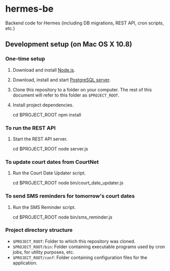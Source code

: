 # hermes-be

Backend code for Hermes (including DB migrations, REST API, cron scripts, etc.)

## Development setup (on Mac OS X 10.8)

### One-time setup

1) Download and install [Node.js](http://nodejs.org/).

2) Download, install and start [PostgreSQL server](http://postgresapp.com/).

3) Clone this repository to a folder on your computer. The rest of this document will refer to this folder as `$PROJECT_ROOT`.

4) Install project dependencies.

    cd $PROJECT_ROOT
    npm install

### To run the REST API

1) Start the REST API server.

    cd $PROJECT_ROOT
    node server.js

### To update court dates from CourtNet

1) Run the Court Date Updater script.

    cd $PROJECT_ROOT
    node bin/court_date_updater.js

### To send SMS reminders for tomorrow's court dates

1) Run the SMS Reminder script.

    cd $PROJECT_ROOT
    node bin/sms_reminder.js

### Project directory structure

* `$PROJECT_ROOT`: Folder to which this repository was cloned.
* `$PROJECT_ROOT/bin`: Folder containing executable programs used by cron jobs, for utility purposes, etc.
* `$PROJECT_ROOT/conf`: Folder containing configuration files for the application.

